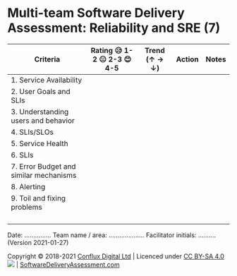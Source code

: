 # Multi-team Software Delivery Assessment: Reliability and SRE (7)

| **Criteria**              | **Rating 😥 1-2 😐 2-3 😊 4-5** | **Trend (↑ → ↓)** | **Action** | **Notes** |
| ------------------------- | ---------------------------- | ----------------- | ---------- | --------- |
| 1\. Service Availability  |                              |                   |            |           |
| 2\. User Goals and SLIs |                              |                   |            |           |
| 3\. Understanding users and behavior           |                              |                   |            |           |
| 4\. SLIs/SLOs        |                              |                   |            |           |
| 5\. Service Health      |                              |                   |            |           |
| 6\. SLIs             |                              |                   |            |           |
| 7\. Error Budget and similar mechanisms            |                              |                   |            |           |
| 8\. Alerting           |                              |                   |            |           |
| 9\. Toil and fixing problems      |                              |                   |            |           |
|                           |                              |                   |            |           |
|                           |                              |                   |            |           |
|                           |                              |                   |            |           |
|                           |                              |                   |            |           |

Date: ............... Team name / area: .................... Facilitator initials: .......... (Version 2021-01-27)

Copyright © 2018-2021 [Conflux Digital Ltd](https://confluxdigital.net/) | Licenced under [CC BY-SA 4.0](https://creativecommons.org/licenses/by-sa/4.0/) ![](https://licensebuttons.net/l/by-sa/3.0/88x31.png) | [SoftwareDeliveryAssessment.com](http://SoftwareDeliveryAssessment.com/)